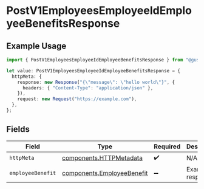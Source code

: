 # PostV1EmployeesEmployeeIdEmployeeBenefitsResponse

## Example Usage

```typescript
import { PostV1EmployeesEmployeeIdEmployeeBenefitsResponse } from "@gusto/embedded-api/models/operations/postv1employeesemployeeidemployeebenefits.js";

let value: PostV1EmployeesEmployeeIdEmployeeBenefitsResponse = {
  httpMeta: {
    response: new Response("{\"message\": \"hello world\"}", {
      headers: { "Content-Type": "application/json" },
    }),
    request: new Request("https://example.com"),
  },
};
```

## Fields

| Field                                                                    | Type                                                                     | Required                                                                 | Description                                                              |
| ------------------------------------------------------------------------ | ------------------------------------------------------------------------ | ------------------------------------------------------------------------ | ------------------------------------------------------------------------ |
| `httpMeta`                                                               | [components.HTTPMetadata](../../models/components/httpmetadata.md)       | :heavy_check_mark:                                                       | N/A                                                                      |
| `employeeBenefit`                                                        | [components.EmployeeBenefit](../../models/components/employeebenefit.md) | :heavy_minus_sign:                                                       | Example response                                                         |